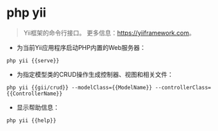 # php yii

> Yii框架的命令行接口。
> 更多信息：<https://yiiframework.com>。

- 为当前Yii应用程序启动PHP内置的Web服务器：

`php yii {{serve}}`

- 为指定模型类的CRUD操作生成控制器、视图和相关文件：

`php yii {{gii/crud}} --modelClass={{ModelName}} --controllerClass={{ControllerName}}`

- 显示帮助信息：

`php yii {{help}}`